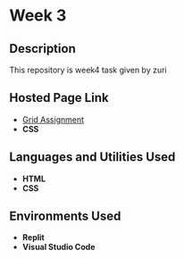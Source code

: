 <h1>Week 3</h1>

<h2>Description</h2>
This repository is week4 task given by zuri
<br />

<h2>Hosted Page Link</h2>

- [Grid Assignment](https://week-4-task-greater-css-cont.esther-annann.repl.co/) 
- <b>CSS</b>

<h2>Languages and Utilities Used</h2>

- <b>HTML</b> 
- <b>CSS</b>

<h2>Environments Used </h2>

- <b>Replit</b>
- <b>Visual Studio Code</b>
